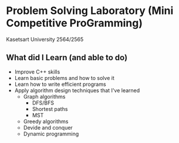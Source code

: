 # Problem Solving Laboratory (Mini Competitive ProGramming)

Kasetsart University 2564/2565

## What did I Learn (and able to do)
* Improve C++ skills
* Learn basic problems and how to solve it
* Learn how to write efficient programs 
* Apply algorithm design techniques that I've learned
  * Graph algorithms
     * DFS/BFS
     * Shortest paths
     * MST
  * Greedy algorithms
  * Devide and conquer
  * Dynamic programming


